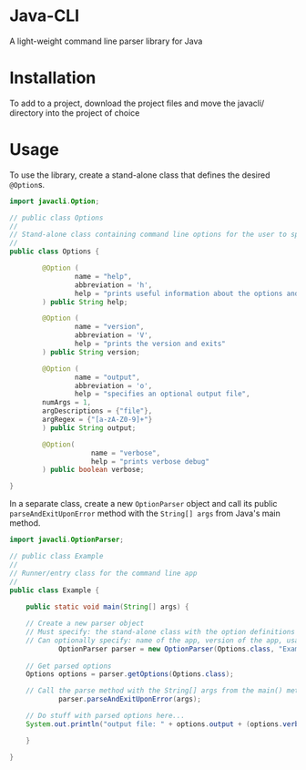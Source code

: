 # Java-CLI
A light-weight command line parser library for Java


# Installation
To add to a project, download the project files and move the javacli/ directory into the project of choice


# Usage
To use the library, create a stand-alone class that defines the desired ```@Option```s.

```java
import javacli.Option;

// public class Options
//
// Stand-alone class containing command line options for the user to specify
//
public class Options {

        @Option (
               	name = "help",
               	abbreviation = 'h',
               	help = "prints useful information about the options and arguments"
        ) public String help;

        @Option (
               	name = "version",
               	abbreviation = 'V',
               	help = "prints the version and exits"
        ) public String version;

        @Option (
               	name = "output",
               	abbreviation = 'o',
               	help = "specifies an optional output file",
		numArgs = 1,
		argDescriptions = {"file"},
		argRegex = {"[a-zA-Z0-9]+"}
        ) public String output;

        @Option(
                	name = "verbose",
                	help = "prints verbose debug"
        ) public boolean verbose;

}

```

In a separate class, create a new ```OptionParser``` object and call its public ```parseAndExitUponError``` method with the ```String[] args``` from Java's main method.

```java
import javacli.OptionParser;

// public class Example
//
// Runner/entry class for the command line app
//
public class Example {
    
    public static void main(String[] args) {

	// Create a new parser object
	// Must specify: the stand-alone class with the option definitions (in this case "Options.class")
	// Can optionally specify: name of the app, version of the app, usage statement
        	OptionParser parser = new OptionParser(Options.class, "Example", "1.0.0", "java Example [-Vh] [-o <file>] [--verbose]");
	
	// Get parsed options
	Options options = parser.getOptions(Options.class);

	// Call the parse method with the String[] args from the main() method
        	parser.parseAndExitUponError(args);

	// Do stuff with parsed options here...
	System.out.println("output file: " + options.output + (options.verbose) ? " (this is the output file)" : "");

    }

}

```
